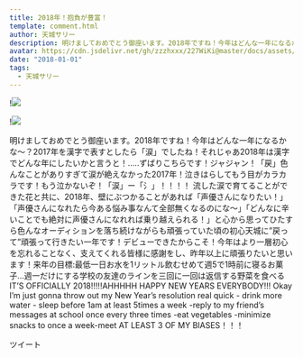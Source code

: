 ```yaml
---
title: 2018年！抱負が豊富！
template: comment.html
author: 天城サリー
description: 明けましておめでとう御座います。2018年ですね！今年はどんな一年になるかな〜？2017年を漢字で表すとしたら「涙」でしたね！それじゃあ2018年は漢字でどんな年にしたいかと言うと！.....ずばりこちらです！ジャ...
avatar: https://cdn.jsdelivr.net/gh/zzzhxxx/227WiKi@master/docs/assets/photo/avatar/sally.jpg
date: "2018-01-01"
tags:
  - 天城サリー
---
```


!![](https://cdn.jsdelivr.net/gh/227WiKi/227WiKi-image@master/blog-image/sally-2018-01-01_1.jpg)

!![](https://cdn.jsdelivr.net/gh/227WiKi/227WiKi-image@master/blog-image/sally-2018-01-01_2.jpg)


明けましておめでとう御座います。2018年ですね！今年はどんな一年になるかな〜？2017年を漢字で表すとしたら「涙」でしたね！それじゃあ2018年は漢字でどんな年にしたいかと言うと！.....ずばりこちらです！ジャジャン！「戻」色んなことがありすぎて涙が絶えなかった2017年！泣きはらしてもう目がカラカラです！もう泣かないぞ！「涙」ー「氵」！！！！ 流した涙で育てることができた花と共に、2018年、壁にぶつかることがあれば「声優さんになりたい！」「声優さんになれたら今ある悩み事なんて全部無くなるのにな〜」「どんなに辛いことでも絶対に声優さんになれれば乗り越えられる！」と心から思ってひたすら色んなオーディションを落ち続けながらも頑張っていた頃の初心天城に”戻って”頑張って行きたい一年です！デビューできたからこそ！今年はより一層初心を忘れることなく、支えてくれる皆様に感謝をし、昨年以上に頑張りたいと思います！来年の目標:最低一日お水を1リットル飲むせめて週5で1時前に寝るお菓子...週一だけにする学校の友達のラインを三回に一回は返信する野菜を食べるIT’S OFFICIALLY 2018!!!!!AHHHHH HAPPY NEW YEARS EVERYBODY!!! Okay I’m just gonna throw out my New Year’s resolution real quick - drink more water - sleep before 1am at least 5times a week -reply to my friend’s messages at school once every three times -eat vegetables -minimize snacks to once a week-meet AT LEAST 3 OF MY BIASES！！！


ツイート



